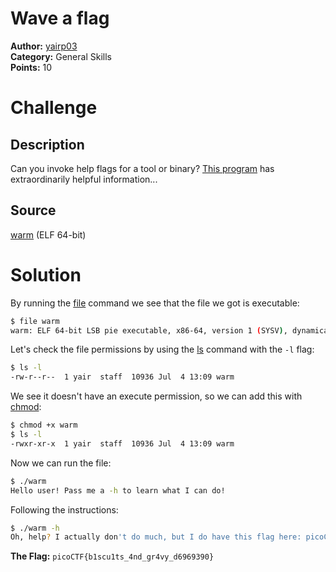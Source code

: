 # Wave a flag

**Author:** [yairp03](https://github.com/yairp03)  
**Category:** General Skills  
**Points:** 10

# Challenge

## Description

Can you invoke help flags for a tool or binary? [This program](./warm) has extraordinarily helpful information...

## Source

[warm](./warm) (ELF 64-bit)

# Solution

By running the [file](https://linux.die.net/man/1/file) command we see that the file we got is executable:

```bash
$ file warm
warm: ELF 64-bit LSB pie executable, x86-64, version 1 (SYSV), dynamically linked, interpreter /lib64/ld-linux-x86-64.so.2, for GNU/Linux 3.2.0, BuildID[sha1]=b11c22752c901adc13ba1ce86eda9d5516f22763, with debug_info, not stripped
```

Let's check the file permissions by using the [ls](https://linux.die.net/man/1/ls) command with the `-l` flag:

```bash
$ ls -l
-rw-r--r--  1 yair  staff  10936 Jul  4 13:09 warm
```

We see it doesn't have an execute permission, so we can add this with [chmod](https://linux.die.net/man/1/chmod):

```bash
$ chmod +x warm
$ ls -l
-rwxr-xr-x  1 yair  staff  10936 Jul  4 13:09 warm
```

Now we can run the file:

```bash
$ ./warm
Hello user! Pass me a -h to learn what I can do!
```

Following the instructions:

```bash
$ ./warm -h
Oh, help? I actually don't do much, but I do have this flag here: picoCTF{b1scu1ts_4nd_gr4vy_d6969390}
```

**The Flag:** `picoCTF{b1scu1ts_4nd_gr4vy_d6969390}`
